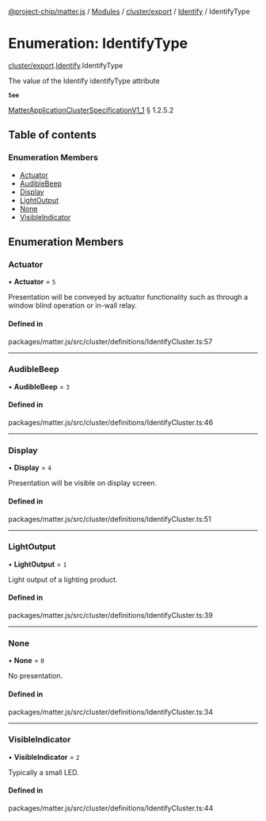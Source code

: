 [@project-chip/matter.js](../README.md) / [Modules](../modules.md) / [cluster/export](../modules/cluster_export.md) / [Identify](../modules/cluster_export.Identify.md) / IdentifyType

# Enumeration: IdentifyType

[cluster/export](../modules/cluster_export.md).[Identify](../modules/cluster_export.Identify.md).IdentifyType

The value of the Identify identifyType attribute

**`See`**

[MatterApplicationClusterSpecificationV1_1](../interfaces/spec_export.MatterApplicationClusterSpecificationV1_1.md) § 1.2.5.2

## Table of contents

### Enumeration Members

- [Actuator](cluster_export.Identify.IdentifyType.md#actuator)
- [AudibleBeep](cluster_export.Identify.IdentifyType.md#audiblebeep)
- [Display](cluster_export.Identify.IdentifyType.md#display)
- [LightOutput](cluster_export.Identify.IdentifyType.md#lightoutput)
- [None](cluster_export.Identify.IdentifyType.md#none)
- [VisibleIndicator](cluster_export.Identify.IdentifyType.md#visibleindicator)

## Enumeration Members

### Actuator

• **Actuator** = ``5``

Presentation will be conveyed by actuator functionality such as through a window blind operation or in-wall
relay.

#### Defined in

packages/matter.js/src/cluster/definitions/IdentifyCluster.ts:57

___

### AudibleBeep

• **AudibleBeep** = ``3``

#### Defined in

packages/matter.js/src/cluster/definitions/IdentifyCluster.ts:46

___

### Display

• **Display** = ``4``

Presentation will be visible on display screen.

#### Defined in

packages/matter.js/src/cluster/definitions/IdentifyCluster.ts:51

___

### LightOutput

• **LightOutput** = ``1``

Light output of a lighting product.

#### Defined in

packages/matter.js/src/cluster/definitions/IdentifyCluster.ts:39

___

### None

• **None** = ``0``

No presentation.

#### Defined in

packages/matter.js/src/cluster/definitions/IdentifyCluster.ts:34

___

### VisibleIndicator

• **VisibleIndicator** = ``2``

Typically a small LED.

#### Defined in

packages/matter.js/src/cluster/definitions/IdentifyCluster.ts:44
